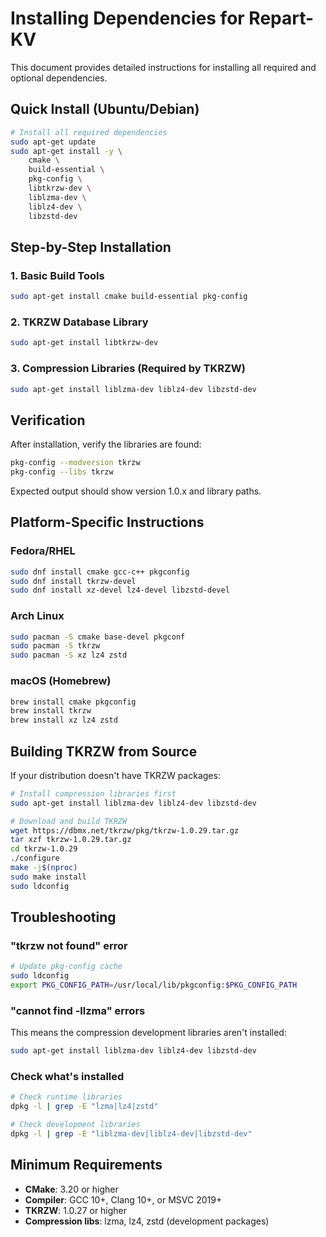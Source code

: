 # Installing Dependencies for Repart-KV

This document provides detailed instructions for installing all required and optional dependencies.

## Quick Install (Ubuntu/Debian)

```bash
# Install all required dependencies
sudo apt-get update
sudo apt-get install -y \
    cmake \
    build-essential \
    pkg-config \
    libtkrzw-dev \
    liblzma-dev \
    liblz4-dev \
    libzstd-dev
```

## Step-by-Step Installation

### 1. Basic Build Tools

```bash
sudo apt-get install cmake build-essential pkg-config
```

### 2. TKRZW Database Library

```bash
sudo apt-get install libtkrzw-dev
```

### 3. Compression Libraries (Required by TKRZW)

```bash
sudo apt-get install liblzma-dev liblz4-dev libzstd-dev
```

## Verification

After installation, verify the libraries are found:

```bash
pkg-config --modversion tkrzw
pkg-config --libs tkrzw
```

Expected output should show version 1.0.x and library paths.

## Platform-Specific Instructions

### Fedora/RHEL

```bash
sudo dnf install cmake gcc-c++ pkgconfig
sudo dnf install tkrzw-devel
sudo dnf install xz-devel lz4-devel libzstd-devel
```

### Arch Linux

```bash
sudo pacman -S cmake base-devel pkgconf
sudo pacman -S tkrzw
sudo pacman -S xz lz4 zstd
```

### macOS (Homebrew)

```bash
brew install cmake pkgconfig
brew install tkrzw
brew install xz lz4 zstd
```

## Building TKRZW from Source

If your distribution doesn't have TKRZW packages:

```bash
# Install compression libraries first
sudo apt-get install liblzma-dev liblz4-dev libzstd-dev

# Download and build TKRZW
wget https://dbmx.net/tkrzw/pkg/tkrzw-1.0.29.tar.gz
tar xzf tkrzw-1.0.29.tar.gz
cd tkrzw-1.0.29
./configure
make -j$(nproc)
sudo make install
sudo ldconfig
```

## Troubleshooting

### "tkrzw not found" error

```bash
# Update pkg-config cache
sudo ldconfig
export PKG_CONFIG_PATH=/usr/local/lib/pkgconfig:$PKG_CONFIG_PATH
```

### "cannot find -llzma" errors

This means the compression development libraries aren't installed:

```bash
sudo apt-get install liblzma-dev liblz4-dev libzstd-dev
```

### Check what's installed

```bash
# Check runtime libraries
dpkg -l | grep -E "lzma|lz4|zstd"

# Check development libraries  
dpkg -l | grep -E "liblzma-dev|liblz4-dev|libzstd-dev"
```

## Minimum Requirements

- **CMake**: 3.20 or higher
- **Compiler**: GCC 10+, Clang 10+, or MSVC 2019+
- **TKRZW**: 1.0.27 or higher
- **Compression libs**: lzma, lz4, zstd (development packages)

